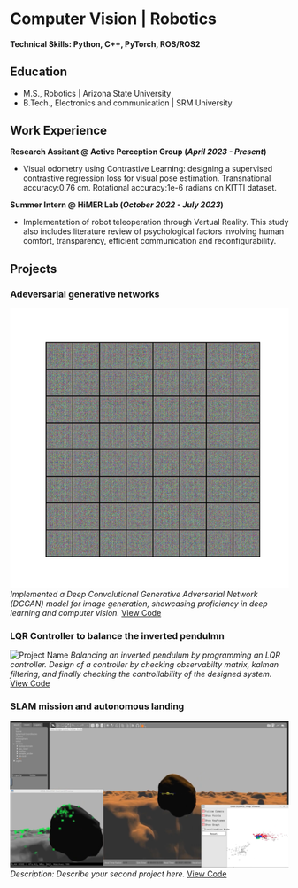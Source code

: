 # Computer Vision | Robotics

#### Technical Skills: Python, C++, PyTorch, ROS/ROS2

## Education						       		
- M.S., Robotics	| Arizona State University	 			        		
- B.Tech., Electronics and communication | SRM University

## Work Experience
**Research Assitant @ Active Perception Group (_April 2023 - Present_)**
- Visual odometry using Contrastive Learning: designing a supervised contrastive regression loss for visual pose estimation. Transnational accuracy:0.76 cm. Rotational accuracy:1e-6 radians on KITTI dataset.

**Summer Intern @ HiMER Lab (_October 2022 - July 2023_)**
- Implementation of robot teleoperation through Vertual Reality. This study also includes literature review of psychological factors involving human comfort, transparency, efficient communication and reconfigurability.

## Projects

### Adeversarial generative networks

![Project Name](images/animation.gif)
*Implemented a Deep Convolutional Generative Adversarial Network (DCGAN) model for image generation, showcasing proficiency in deep learning and computer vision.*
[View Code](https://github.com/zeelbhatt/generative_adversarial_networks)


### LQR Controller to balance the inverted pendulmn

![Project Name](images/pendulmn.gif)
*Balancing an inverted pendulum by programming an LQR controller. Design of a controller by checking observabilty matrix, kalman filtering, and finally checking the controllability of the designed system.*
[View Code](https://github.com/zeelbhatt/autonomous-exploration/tree/main/pendulum_control)



### SLAM mission and autonomous landing

![Another Project](images/map-slam.png)
*Description: Describe your second project here.*
[View Code](https://github.com/zeelbhatt/autonomous-exploration/tree/main)







